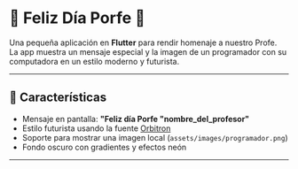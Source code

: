 
# 🎉 Feliz Día Porfe 🎉

Una pequeña aplicación en **Flutter** para rendir homenaje a nuestro Profe.  
La app muestra un mensaje especial y la imagen de un programador con su computadora en un estilo moderno y futurista.  

---

## 🚀 Características
- Mensaje en pantalla: **"Feliz día Porfe "nombre_del_profesor"**  
- Estilo futurista usando la fuente [Orbitron](https://fonts.google.com/specimen/Orbitron)  
- Soporte para mostrar una imagen local (`assets/images/programador.png`)  
- Fondo oscuro con gradientes y efectos neón  

---
